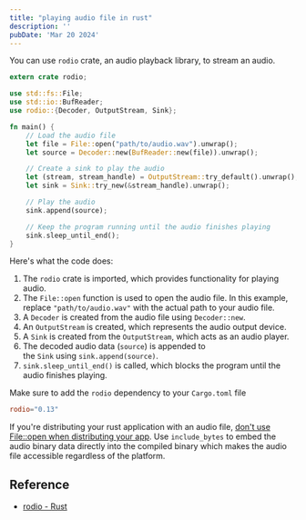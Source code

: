 ```yaml
---
title: "playing audio file in rust"
description: ''
pubDate: 'Mar 20 2024'
---
```


You can use `rodio` crate, an audio playback library, to stream an audio.

```rust
extern crate rodio;

use std::fs::File;
use std::io::BufReader;
use rodio::{Decoder, OutputStream, Sink};

fn main() {
    // Load the audio file
    let file = File::open("path/to/audio.wav").unwrap();
    let source = Decoder::new(BufReader::new(file)).unwrap();

    // Create a sink to play the audio
    let (stream, stream_handle) = OutputStream::try_default().unwrap();
    let sink = Sink::try_new(&stream_handle).unwrap();

    // Play the audio
    sink.append(source);

    // Keep the program running until the audio finishes playing
    sink.sleep_until_end();
}
```

Here's what the code does:

1. The `rodio` crate is imported, which provides functionality for playing audio.
2. The `File::open` function is used to open the audio file. In this example, replace `"path/to/audio.wav"` with the actual path to your audio file.
3. A `Decoder` is created from the audio file using `Decoder::new`.
4. An `OutputStream` is created, which represents the audio output device.
5. A `Sink` is created from the `OutputStream`, which acts as an audio player.
6. The decoded audio data (`source`) is appended to the `Sink` using `sink.append(source)`.
7. `sink.sleep_until_end()` is called, which blocks the program until the audio finishes playing.

Make sure to add the `rodio` dependency to your `Cargo.toml` file
```toml
rodio="0.13"
```

If you're distributing your rust application with an audio file, [don't use File::open when distributing your app](/notes/don't_use_fileopen_when_distributing_your_app). Use `include_bytes` to embed the audio binary data directly into the compiled binary which makes the audio file accessible regardless of the platform.

## Reference
- [rodio - Rust](https://docs.rs/rodio/latest/rodio/)